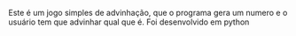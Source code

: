 Este é um jogo simples de advinhação, que o  programa gera um numero e o usuário tem que advinhar qual que é.
Foi desenvolvido em python
